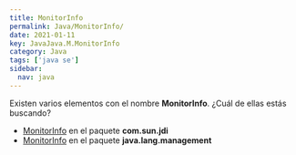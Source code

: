 ```yaml
---
title: MonitorInfo
permalink: Java/MonitorInfo/
date: 2021-01-11
key: JavaJava.M.MonitorInfo
category: Java
tags: ['java se']
sidebar: 
  nav: java
---
```


Existen varios elementos con el nombre **MonitorInfo**. ¿Cuál de ellas estás buscando?
<ul>
<li><a href="/Java/MonitorInfo-com-sun-jdi/">MonitorInfo</a> en el paquete <strong>com.sun.jdi</strong></li>
<li><a href="/Java/MonitorInfo-java-lang-management/">MonitorInfo</a> en el paquete <strong>java.lang.management</strong></li>
<ul>

